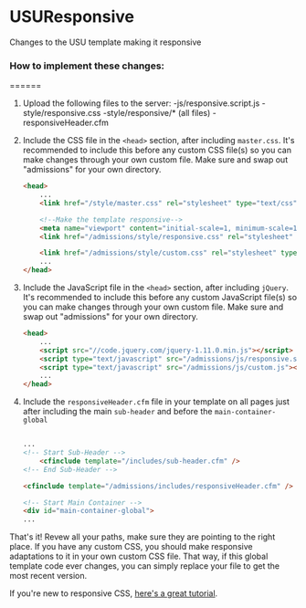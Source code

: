 USUResponsive
=============

Changes to the USU template making it responsive

### How to implement these changes:
======

1. Upload the following files to the server:
	-js/responsive.script.js
	-style/responsive.css
	-style/responsive/* (all files)
	-responsiveHeader.cfm
2. Include the CSS file in the `<head>` section, after including `master.css`. It's recommended to include this before any custom CSS file(s) so you can make changes through your own custom file. Make sure and swap out "admissions" for your own directory.
	
	```html
	<head>
		...
		<link href="/style/master.css" rel="stylesheet" type="text/css" media="screen" />

		<!--Make the template responsive-->
		<meta name="viewport" content="initial-scale=1, minimum-scale=1, user-scalable=1">
		<link href="/admissions/style/responsive.css" rel="stylesheet" type="text/css" media="screen" />

		<link href="/admissions/style/custom.css" rel="stylesheet" type="text/css" media="screen" />
		...
	</head>

	```

3. Include the JavaScript file in the `<head>` section, after including `jQuery`. It's recommended to include this before any custom JavaScript file(s) so you can make changes through your own custom file. Make sure and swap out "admissions" for your own directory.
	
	```html
	<head>
		...
		<script src="//code.jquery.com/jquery-1.11.0.min.js"></script>
		<script type="text/javascript" src="/admissions/js/responsive.script.js"></script>
		<script type="text/javascript" src="/admissions/js/custom.js"></script>
		...
	</head>

	```

4. Include the `responsiveHeader.cfm` file in your template on all pages just after including the main `sub-header` and before the `main-container-global`
	
	```html

	...
	<!-- Start Sub-Header -->
		<cfinclude template="/includes/sub-header.cfm" />
	<!-- End Sub-Header -->

	<cfinclude template="/admissions/includes/responsiveHeader.cfm" />

	<!-- Start Main Container -->
	<div id="main-container-global">
	...

	```
	

That's it! Revew all your paths, make sure they are pointing to the right place. If you have any custom CSS, you should make responsive adaptations to it in your own custom CSS file. That way, if this global template code ever changes, you can simply replace your file to get the most recent version. 

If you're new to responsive CSS, [here's a great tutorial](http://webdesignerwall.com/tutorials/responsive-design-in-3-steps).
